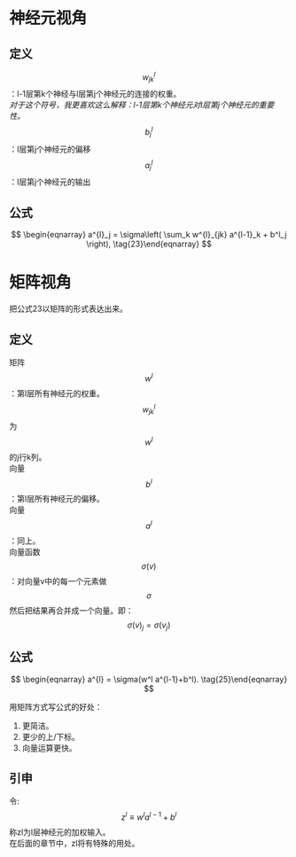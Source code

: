 # 神经元视角  

## 定义

$$w_{jk}^l$$：l-1层第k个神经与l层第j个神经元的连接的权重。  
*对于这个符号，我更喜欢这么解释：l-1层第k个神经元对l层第j个神经元的重要性。*  
$$b_j^l$$：l层第j个神经元的偏移  
$$a_j^l$$：l层第j个神经元的输出  

## 公式

$$
\begin{eqnarray} 
  a^{l}_j = \sigma\left( \sum_k w^{l}_{jk} a^{l-1}_k + b^l_j \right),
\tag{23}\end{eqnarray}
$$

# 矩阵视角

把公式23以矩阵的形式表达出来。  

## 定义

矩阵$$w^l$$：第l层所有神经元的权重。$$w_{jk}^l$$为$$w^l$$的j行k列。  
向量$$b^l$$：第l层所有神经元的偏移。  
向量$$a^l$$：同上。  
向量函数$$\sigma(v)$$：对向量v中的每一个元素做$$\sigma$$然后把结果再合并成一个向量。即：$$\sigma(v)_j = \sigma(v_j)$$  

## 公式

$$
\begin{eqnarray} 
  a^{l} = \sigma(w^l a^{l-1}+b^l).
\tag{25}\end{eqnarray}
$$

用矩阵方式写公式的好处：  
1. 更简洁。  
2. 更少的上/下标。  
3. 向量运算更快。  

## 引申

令:  
$$
z^l \equiv w^l a^{l-1}+b^l
$$
称zl为l层神经元的加权输入。  
在后面的章节中，zl将有特殊的用处。  